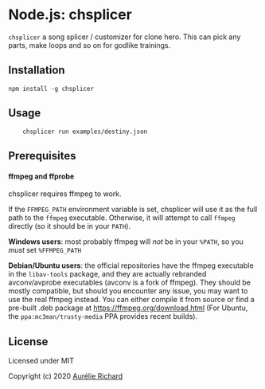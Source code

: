 Node.js: chsplicer
=================

`chsplicer` a song splicer / customizer for clone hero. This can pick any parts, make loops and so on for godlike trainings.

Installation
------------

    npm install -g chsplicer

Usage
-----

```
    chsplicer run examples/destiny.json
```

Prerequisites
-------------

#### ffmpeg and ffprobe

chsplicer requires ffmpeg to work.

If the `FFMPEG_PATH` environment variable is set, chsplicer will use it as the full path to the `ffmpeg` executable.  Otherwise, it will attempt to call `ffmpeg` directly (so it should be in your `PATH`).

**Windows users**: most probably ffmpeg will _not_ be in your `%PATH`, so you _must_ set `%FFMPEG_PATH`

**Debian/Ubuntu users**: the official repositories have the ffmpeg executable in the `libav-tools` package, and they are actually rebranded avconv/avprobe executables (avconv is a fork of ffmpeg).  They should be mostly compatible, but should you encounter any issue, you may want to use the real ffmpeg instead. You can either compile it from source or find a pre-built .deb package at https://ffmpeg.org/download.html (For Ubuntu, the `ppa:mc3man/trusty-media` PPA provides recent builds).


License
-------

Licensed under MIT

Copyright (c) 2020 [Aurélie Richard](https://arichard.me)